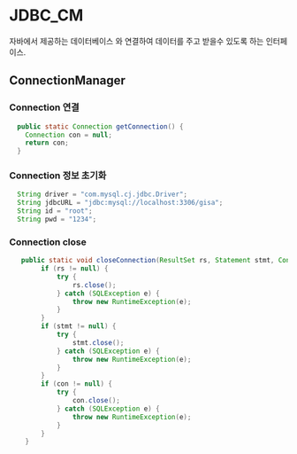 # JDBC_CM
자바에서 제공하는 데이터베이스 와 연결하여 데이터를 주고 받을수 있도록 하는 인터페이스.

## ConnectionManager

### Connection 연결
``` java
  public static Connection getConnection() {
    Connection con = null;
    return con;
  }
```

### Connection 정보 초기화
``` java
  String driver = "com.mysql.cj.jdbc.Driver";
  String jdbcURL = "jdbc:mysql://localhost:3306/gisa";
  String id = "root";
  String pwd = "1234";
```

### Connection close
``` java
   public static void closeConnection(ResultSet rs, Statement stmt, Connection con) {
        if (rs != null) {
            try {
                rs.close();
            } catch (SQLException e) {
                throw new RuntimeException(e);
            }
        }
        if (stmt != null) {
            try {
                stmt.close();
            } catch (SQLException e) {
                throw new RuntimeException(e);
            }
        }
        if (con != null) {
            try {
                con.close();
            } catch (SQLException e) {
                throw new RuntimeException(e);
            }
        }
    }

```

